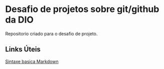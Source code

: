 # Desafio de projetos sobre git/github da DIO
Repositorio criado para o desafio de projeto.

## Links Úteis
[Sintaxe basica Markdown](https://markdownguide.org/basics-syntax)
